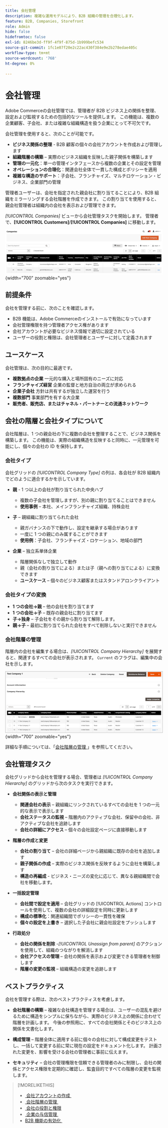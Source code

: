 ```yaml
---
title: 会社管理
description: 複雑な運用モデルにより、B2B 組織の管理を合理化します。
feature: B2B, Companies, Storefront
role: Admin
hide: false
hidefromtoc: false
exl-id: 8246be3d-ff9f-4f9f-875d-1b999befc534
source-git-commit: 1fc1e07f20e2c22ac430f384e9e2b278edae405c
workflow-type: tm+mt
source-wordcount: '768'
ht-degree: 0%

---
```


# 会社管理

Adobe Commerceの会社管理では、管理者が B2B ビジネス上の関係を整理、設定および監視するための包括的なツールを提供します。 この機能は、複数の企業顧客、子会社、または複雑な組織構造を扱う企業にとって不可欠です。

会社管理を使用すると、次のことが可能です。

* **ビジネス関係の整理** - B2B 顧客の個々の会社アカウントを作成および管理します
* **組織階層の構築** – 実際のビジネス組織を反映した親子関係を構築します
* **管理の一元化**：単一の管理インタフェースから複数の企業とその設定を管理
* **オペレーションの合理化**：関連会社全体で一貫した構成とポリシーを適用
* **複雑な構造のサポート**：子会社、フランチャイズ、マルチロケーション・ビジネス、企業部門の管理

管理者ユーザーは、会社を指定された親会社に割り当てることにより、B2B 組織をミラーリングする会社階層を作成できます。 この割り当てを使用すると、親会社管理者は組織内の会社を表示および管理できます。

*[!UICONTROL Companies]* ビューから会社管理タスクを開始します。 管理者で、**[!UICONTROL Customers]**/**[!UICONTROL Companies]** に移動します。

![B2B 会社グリッドの管理 &#x200B;](./assets/companies-grid-view.png){width="700" zoomable="yes"}

## 前提条件

会社を管理する前に、次のことを確認します。

* B2B 機能は、Adobe Commerceのインストールで有効になっています
* 会社管理権限を持つ管理者アクセス権があります
* 会社アカウントが必要なビジネス情報で適切に設定されている
* ユーザーの役割と権限は、会社管理者とユーザーに対して定義されます

## ユースケース

会社管理は、次の目的に最適です。

* **複数拠点の企業** 一元的な購入と場所固有のニーズに対応
* **フランチャイズ経営** 企業の監督と地方自治の両立が求められる
* **企業子会社** 方針は共有するが独立した運営を行う
* **複数部門** 事業部門を有する大企業
* **販売者、販売店、またはチャネル・パートナーとの流通ネットワーク**

## 会社の階層と会社タイプについて

会社階層は、1 つの親会社の下に複数の会社を整理することで、ビジネス関係を構築します。 この機能は、実際の組織構造を反映すると同時に、一元管理を可能にし、個々の会社の ID を保持します。

### 会社タイプ

会社グリッドの *[!UICONTROL Company Type]* の列は、各会社が B2B 組織内でどのように適合するかを示しています。

* **親** - 1 つ以上の会社が割り当てられた中央ハブ
   * 複数の子会社を管理しますが、別の親に割り当てることはできません
   * **使用事例** – 本社、メインフランチャイズ組織、持株会社

* **子** – 親組織に割り当てられた会社
   * 親ガバナンスの下で動作し、設定を継承する場合があります
   * 一度に 1 つの親にのみ属することができます
   * **使用例**：子会社、フランチャイズ・ロケーション、地域の部門

* **企業** – 独立系単体企業
   * 階層関係なしで独立して動作
   * 親（会社の割り当てによる）または子（親への割り当てによる）に変換できます
   * **ユースケース** – 個々のビジネス顧客またはスタンドアロンクライアント

### 会社タイプの変換

* **1 つの会社→親** – 他の会社を割り当てます
* **1 つの会社→子** – 既存の親会社に割り当てます
* **子→独身** – 子会社をその親から割り当て解除します。
* **親→子** – 最初に割り当てられた会社をすべて削除しないと実行できません

### 会社階層の管理

階層内の会社を編集する場合は、*[!UICONTROL Company Hierarchy]* を展開すると、関連するすべての会社が表示されます。 `Current` のフラグは、編集中の会社を示します。

![B2B 会社階層グリッド &#x200B;](./assets/company-detail-hierarchy-current-flag.png){width="700" zoomable="yes"}

詳細な手順については、「[&#x200B; 会社階層の管理 &#x200B;](manage-company-hierarchy.md)」を参照してください。

## 会社管理タスク

会社グリッドから会社を管理する場合、管理者は *[!UICONTROL Company Hierarchy]* のグリッドから次のタスクを実行できます。

* **会社関係の表示と管理**
   * **関連会社の表示** – 親組織にリンクされているすべての会社を 1 つの一元的な表示で表示します
   * **会社ステータスの監視** – 階層内のアクティブな会社、保留中の会社、非アクティブな会社を追跡します
   * **会社の詳細にアクセス** – 個々の会社設定ページに直接移動します

* **階層の作成と変更**
   * **会社の割り当て** – 会社の詳細ページから親組織に既存の会社を追加します
   * **親子関係の作成** – 実際のビジネス関係を反映するように会社を構築します
   * **構造の再編成** - ビジネス・ニーズの変化に応じて、異なる親組織間で会社を移動します。

* **一括設定管理**
   * **会社間で設定を適用** – 会社グリッドの [!UICONTROL Actions] コントロールを使用して、複数の会社の詳細設定を同時に更新します
   * **構成の標準化**：関連組織間でポリシーの一貫性を確保
   * **個々の設定を上書き** – 選択した子会社に親会社設定をプッシュします

* **行政処分**
   * **会社の関係を削除** -*[!UICONTROL Unassign from parent]* のアクションを使用して、組織のつながりを解消します
   * **会社アクセスの管理** – 会社の関係を表示および変更できる管理者を制御します
   * **階層の変更の監視** – 組織構造の変更を追跡します

## ベストプラクティス

会社を管理する際は、次のベストプラクティスを考慮します。

* **会社階層の構築** – 複雑な会社構造を管理する場合は、ユーザーの混乱を避けるために構造をシンプルに保ちながら、実際のビジネス上の関係に合わせて階層を計画します。 今後の参照用に、すべての会社関係とそのビジネス上の関係を文書化します。

* **構成管理** – 階層全体に適用する前に個々の会社に対して構成変更をテストし、一括して変更する前に常に現在の設定をドキュメント化します。 計画された変更を、影響を受ける会社の管理者に事前に伝えます。

* **セキュリティ** – 会社の管理権限を信頼できる管理者のみに制限し、会社の関係とアクセス権限を定期的に確認し、監査目的ですべての階層の変更を監視します。

>[!MORELIKETHIS]
>
>* [&#x200B; 会社アカウントの作成 &#x200B;](account-company-create.md)
>* [&#x200B; 会社階層の管理 &#x200B;](manage-company-hierarchy.md)
>* [&#x200B; 会社の役割と権限 &#x200B;](account-company-roles-permissions.md)
>* [&#x200B; 企業の与信管理 &#x200B;](credit-company.md)
>* [B2B 機能の有効化 &#x200B;](enable-basic-features.md)
